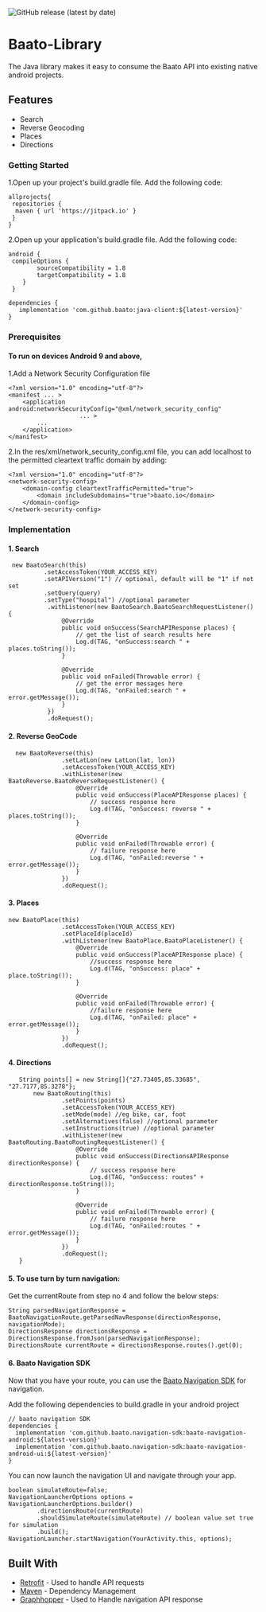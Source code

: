 ![GitHub release (latest by date)](https://img.shields.io/github/v/release/baato/java-client)

# Baato-Library

The Java library makes it easy to consume the Baato API into existing native android projects.

## Features

* Search
* Reverse Geocoding
* Places
* Directions

### Getting Started

 1.Open up your project's build.gradle file. Add the following code:
 
```
allprojects{
 repositories {
  maven { url 'https://jitpack.io' }
 }
}
```

2.Open up your application's build.gradle file. Add the following code:
```
android {
 compileOptions {
        sourceCompatibility = 1.8
        targetCompatibility = 1.8
    }
 }
```

```
dependencies {
   implementation 'com.github.baato:java-client:${latest-version}'
}
```

### Prerequisites

#### To run on devices Android 9 and above,

1.Add a Network Security Configuration file
 
```
<?xml version="1.0" encoding="utf-8"?>
<manifest ... >
    <application android:networkSecurityConfig="@xml/network_security_config"
                    ... >
        ...
    </application>
</manifest>
```
2.In the res/xml/network_security_config.xml file, you can add localhost to the permitted cleartext traffic domain by adding:

```
<?xml version="1.0" encoding="utf-8"?>
<network-security-config>
    <domain-config cleartextTrafficPermitted="true">
        <domain includeSubdomains="true">baato.io</domain>
    </domain-config>
</network-security-config>
```

### Implementation

 #### 1. Search 
 
```
 new BaatoSearch(this)
          .setAccessToken(YOUR_ACCESS_KEY)
          .setAPIVersion("1") // optional, default will be "1" if not set
          .setQuery(query)
          .setType("hospital") //optional parameter
           .withListener(new BaatoSearch.BaatoSearchRequestListener() {
               @Override
               public void onSuccess(SearchAPIResponse places) {
                   // get the list of search results here
                   Log.d(TAG, "onSuccess:search " + places.toString());
               }

               @Override
               public void onFailed(Throwable error) {
                   // get the error messages here
                   Log.d(TAG, "onFailed:search " + error.getMessage());
               }
           })
           .doRequest();
```
 #### 2. Reverse GeoCode
 
 ```
   new BaatoReverse(this)
                .setLatLon(new LatLon(lat, lon))
                .setAccessToken(YOUR_ACCESS_KEY)
                .withListener(new BaatoReverse.BaatoReverseRequestListener() {
                    @Override
                    public void onSuccess(PlaceAPIResponse places) {
                        // success response here
                        Log.d(TAG, "onSuccess: reverse " + places.toString());
                    }

                    @Override
                    public void onFailed(Throwable error) {
                        // failure response here
                        Log.d(TAG, "onFailed:reverse " + error.getMessage());
                    }
                })
                .doRequest();
```
#### 3. Places
 
 ```
 new BaatoPlace(this)
                .setAccessToken(YOUR_ACCESS_KEY)
                .setPlaceId(placeId)
                .withListener(new BaatoPlace.BaatoPlaceListener() {
                    @Override
                    public void onSuccess(PlaceAPIResponse place) {
                        //success response here
                        Log.d(TAG, "onSuccess: place" + place.toString());
                    }

                    @Override
                    public void onFailed(Throwable error) {
                        //failure response here
                        Log.d(TAG, "onFailed: place" + error.getMessage());
                    }
                })
                .doRequest();
```
#### 4. Directions
 
 ```
    String points[] = new String[]{"27.73405,85.33685", "27.7177,85.3278"};
        new BaatoRouting(this)
                .setPoints(points)
                .setAccessToken(YOUR_ACCESS_KEY)
                .setMode(mode) //eg bike, car, foot
                .setAlternatives(false) //optional parameter
                .setInstructions(true) //optional parameter
                .withListener(new BaatoRouting.BaatoRoutingRequestListener() {
                    @Override
                    public void onSuccess(DirectionsAPIResponse directionResponse) {
                        // success response here
                        Log.d(TAG, "onSuccess: routes" + directionResponse.toString());
                    }

                    @Override
                    public void onFailed(Throwable error) {
                        // failure response here
                        Log.d(TAG, "onFailed:routes " + error.getMessage());
                    }
                })
                .doRequest();
    }
```
#### 5. To use turn by turn navigation:

 Get the currentRoute from step no 4 and follow the below steps:
 
 ```
 String parsedNavigationResponse = BaatoNavigationRoute.getParsedNavResponse(directionResponse, navigationMode);
 DirectionsResponse directionsResponse = DirectionsResponse.fromJson(parsedNavigationResponse);
 DirectionsRoute currentRoute = directionsResponse.routes().get(0);
```
#### 6. Baato Navigation SDK

Now that you have your route, you can use the [Baato Navigation SDK](https://github.com/baato/navigation-sdk) for navigation.

Add the following dependencies to build.gradle in your android project

```
// baato navigation SDK
dependencies {
  implementation 'com.github.baato.navigation-sdk:baato-navigation-android:${latest-version}'
  implementation 'com.github.baato.navigation-sdk:baato-navigation-android-ui:${latest-version}'
}
```
You can now launch the navigation UI and navigate through your app. 

```
boolean simulateRoute=false;
NavigationLauncherOptions options = NavigationLauncherOptions.builder()
        .directionsRoute(currentRoute)
        .shouldSimulateRoute(simulateRoute) // boolean value set true for simulation
        .build();
NavigationLauncher.startNavigation(YourActivity.this, options);
```

## Built With

* [Retrofit](https://github.com/square/retrofit) - Used to handle API requests
* [Maven](https://maven.apache.org/) - Dependency Management
* [Graphhopper](https://github.com/graphhopper/graphhopper) - Used to Handle navigation API response
